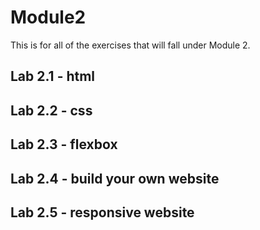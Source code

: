 # Module2
This is for all of the exercises that will fall under Module 2.

## Lab 2.1 - html

## Lab 2.2 - css

## Lab 2.3 - flexbox

## Lab 2.4 - build your own website

## Lab 2.5 - responsive website
